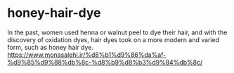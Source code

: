 # honey-hair-dye
 In the past, women used henna or walnut peel to dye their hair, and with the discovery of oxidation dyes, hair dyes took on a more modern and varied form, such as honey hair dye.
https://www.monasalehi.ir/%d8%b1%d9%86%da%af-%d9%85%d9%88%db%8c-%d8%b9%d8%b3%d9%84%db%8c/

